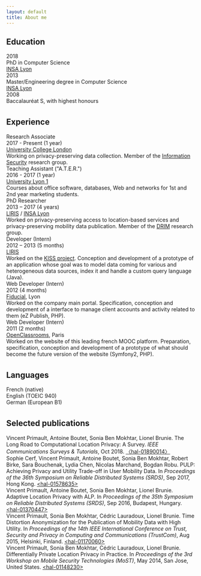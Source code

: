 ```yaml
---
layout: default
title: About me
---
```


<h2>
  <i class="fa fa-university" aria-hidden="true"></i>
  Education
</h2>

<div class="job">
  <div class="job-date">2018</div>
  <div class="job-title">PhD in Computer Science</div>
  <div class="job-company">
    <a href="https://www.insa-lyon.fr/en/">INSA Lyon</a>
  </div>
</div>

<div class="job">
  <div class="job-date">2013</div>
  <div class="job-title">Master/Engineering degree in Computer Science</div>
  <div class="job-company">
    <a href="https://www.insa-lyon.fr/en/">INSA Lyon</a>
  </div>
</div>

<div class="job">
  <div class="job-date">2008</div>
  <div class="job-title">Baccalauréat S, with highest honours</div>
</div>

<h2 style="margin-top: 35px;">
  <i class="fa fa-briefcase" aria-hidden="true"></i>
  Experience
</h2>

<div class="job">
  <div class="job-title">Research Associate</div>
  <div class="job-date">2017 - Present (1 year)</div>
  <div class="job-company">
    <a href="https://ucl.ac.uk">University College London</a>
  </div>
  <div class="job-description">
    Working on privacy-preserving data collection.
    Member of the <a href="http://sec.cs.ucl.ac.uk/home/">Information Security</a> research group.
  </div>
</div>

<div class="job">
  <div class="job-title">Teaching Assistant ("A.T.E.R.")</div>
  <div class="job-date">2016 - 2017 (1 year)</div>
  <div class="job-company">
  <a href="https://www.univ-lyon1.fr/">University Lyon 1</a>
  </div>
  <div class="job-description">
    Courses about office software, databases, Web and networks for 1st and 2nd year marketing students.
  </div>
</div>

<div class="job">
  <div class="job-title">PhD Researcher</div>
  <div class="job-date">2013 – 2017 (4 years)</div>
  <div class="job-company">
    <a href="https://liris.cnrs.fr/front-page-en?set_language=en">LIRIS</a> /
    <a href="https://www.insa-lyon.fr/en/">INSA Lyon</a>
  </div>
  <div class="job-description">
    Worked on privacy-preserving access to location-based services and privacy-preserving mobility data publication.
    Member of the <a href="http://liris.cnrs.fr/drim/">DRIM</a> research group.
  </div>
</div>

<div class="job">
  <div class="job-title">Developer (Intern)</div>
  <div class="job-date">2012 – 2013 (5 months)</div>
  <div class="job-company">
    <a href="https://liris.cnrs.fr/front-page-en?set_language=en">LIRIS</a>
  </div>
  <div class="job-description">
    Worked on the <a href="https://project.inria.fr/kiss/en/">KISS project</a>.
    Conception and development of a prototype of an application whose goal was to model data coming for various and heterogeneous data sources, index it and handle a custom query language (Java).
  </div>
</div>

<div class="job">
  <div class="job-title">Web Developer (Intern)</div>
  <div class="job-date">2012 (4 months)</div>
  <div class="job-company">
    <a href="https://www.fiducial.fr/">Fiducial</a>, Lyon
  </div>
  <div class="job-description">
    Worked on the company main portal.
    Specification, conception and development of a interface to manage client accounts and activity related to them (eZ Publish, PHP).
  </div>
</div>

<div class="job">
  <div class="job-title">Web Developer (Intern)</div>
  <div class="job-date">2011 (2 months)</div>
  <div class="job-company">
    <a href="https://openclassrooms.com/">OpenClassrooms</a>, Paris
  </div>
  <div class="job-description">
    Worked on the website of this leading french MOOC platform.
    Preparation, specification, conception and development of a prototype of what should become the future version of the website (Symfony2, PHP).
  </div>
</div>

<!--<h2 style="margin-top: 35px;">
  <i class="fa fa-rocket" aria-hidden="true"></i>
  Skills
</h2>-->

<h2 style="margin-top: 35px;">
  <i class="fa fa-globe" aria-hidden="true"></i>
  Languages
</h2>

<div class="row">
  <div class="col-4">French (native)</div>
  <div class="col-4">English (TOEIC 940)</div>
  <div class="col-4">German (European B1)</div>
</div>

<h2 style="margin-top: 35px;">
  <i class="fa fa-quote-right" aria-hidden="true"></i>
  Selected publications
</h2>

<div class="publi">
    Vincent Primault, Antoine Boutet, Sonia Ben Mokhtar, Lionel Brunie.
    The Long Road to Computational Location Privacy: A Survey.
    <i>IEEE Communications Surveys & Tutorials</i>, Oct 2018.
    <a href="https://hal.archives-ouvertes.fr/hal-01890014">&#x3008;hal-01890014&#x3009;</a>
</div>
<div class="publi">
  Sophie Cerf, Vincent Primault, Antoine Boutet, Sonia Ben Mokhtar, Robert Birke, Sara Bouchenak, Lydia Chen, Nicolas Marchand, Bogdan Robu.
  PULP: Achieving Privacy and Utility Trade-off in User Mobility Data.
  In <i>Proceedings of the 36th Symposium on Reliable Distributed Systems (SRDS)</i>, Sep 2017, Hong Kong.
  <a href="https://hal.archives-ouvertes.fr/hal-01578635">&lt;hal-01578635&gt;</a>
</div>
<div class="publi">
  Vincent Primault, Antoine Boutet, Sonia Ben Mokhtar, Lionel Brunie.
  Adaptive Location Privacy with ALP.
  In <i>Proceedings of the 35th Symposium on Reliable Distributed Systems (SRDS)</i>, Sep 2016, Budapest, Hungary.
  <a href="https://hal.archives-ouvertes.fr/hal-01370447">&lt;hal-01370447&gt;</a>
</div>
<div class="publi">
  Vincent Primault, Sonia Ben Mokhtar, Cédric Lauradoux, Lionel Brunie.
  Time Distortion Anonymization for the Publication of Mobility Data with High Utility.
  In <i>Proceedings of the 14th IEEE International Conference on Trust, Security and Privacy in Computing and Communications (TrustCom)</i>, Aug 2015, Helsinki, Finland.
  <a href="https://hal.archives-ouvertes.fr/hal-01170060">&lt;hal-01170060&gt;</a>
</div>
<div class="publi">
  Vincent Primault, Sonia Ben Mokhtar, Cédric Lauradoux, Lionel Brunie.
  Differentially Private Location Privacy in Practice.
  In <i>Proceedings of the 3rd Workshop on Mobile Security Technologies (MoST)</i>, May 2014, San Jose, United States.
  <a href="https://hal.archives-ouvertes.fr/hal-01148230">&lt;hal-01148230&gt;</a>
</div>
